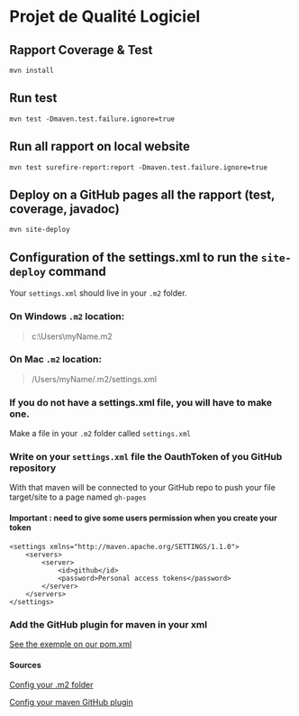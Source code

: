 # Projet de Qualité Logiciel

## Rapport Coverage & Test 
``mvn install``

## Run test
``mvn test -Dmaven.test.failure.ignore=true``

## Run all rapport on local website
``mvn test surefire-report:report -Dmaven.test.failure.ignore=true``

## Deploy on a GitHub pages all the rapport (test, coverage, javadoc)

``mvn site-deploy``

## Configuration of the settings.xml to run the `site-deploy` command 
Your `settings.xml` should live in your `.m2` folder.

### On Windows `.m2` location:

> c:\Users\myName\.m2

### On Mac `.m2` location:

> /Users/myName/.m2/settings.xml

### If you do not have a settings.xml file, you will have to make one.

Make a file in your `.m2` folder called `settings.xml`
### Write on your `settings.xml` file the OauthToken of you GitHub repository

With that maven will be connected to your GitHub repo to push your file target/site to a page named `gh-pages` 

#### Important : need to give some users permission when you create your token
```
<settings xmlns="http://maven.apache.org/SETTINGS/1.1.0">
    <servers>
        <server>
            <id>github</id>
            <password>Personal access tokens</password>
        </server>
    </servers>
</settings>
```
### Add the GitHub plugin for maven in your xml
[See the exemple on our pom.xml](https://github.com/xerox123dshdhwx/projetQualite-Logiciel/blob/main/pom.xml#L96)

#### Sources 
[Config your .m2 folder](https://help.mulesoft.com/s/article/Where-is-my-settings-xml-file)

[Config your maven GitHub plugin](https://jeanchristophegay.com/posts/publier-son-site-maven-sur-github-pages/)
